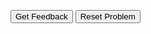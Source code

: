 <div id="07_turtle-sortableTrash" class="sortable-code"></div> 
<div id="07_turtle-sortable" class="sortable-code"></div> 
<div style="clear:both;"></div> 
<p> 
    <input id="07_turtle-feedbackLink" value="Get Feedback" type="button" /> 
    <input id="07_turtle-newInstanceLink" value="Reset Problem" type="button" /> 
</p> 
<script type="text/javascript"> 
(function(){
  var initial = "turtle.hideturtle()\n" +
    "turtle.pencolor(&quot;cyan&quot;)\n" +
    "turtle.left(120)\n" +
    "turtle.left(120)\n" +
    "turtle.left(120)\n" +
    "turtle.begin_fill()\n" +
    "turtle.fillcolor(&quot;magenta&quot;)\n" +
    "import turtle\n" +
    "turtle.forward(200)\n" +
    "turtle.forward(200)\n" +
    "turtle.forward(200)\n" +
    "turtle.end_fill()";
  var parsonsPuzzle = new ParsonsWidget({
    "sortableId": "07_turtle-sortable",
    "max_wrong_lines": 10,
    "grader": ParsonsWidget._graders.LineBasedGrader,
    "exec_limit": 2500,
    "can_indent": true,
    "x_indent": 50,
    "lang": "en",
    "show_feedback": true
  });
  parsonsPuzzle.init(initial);
  parsonsPuzzle.shuffleLines();
  $("#07_turtle-newInstanceLink").click(function(event){ 
      event.preventDefault(); 
      parsonsPuzzle.shuffleLines(); 
  }); 
  $("#07_turtle-feedbackLink").click(function(event){ 
      event.preventDefault(); 
      parsonsPuzzle.getFeedback(); 
  }); 
})(); 
</script>